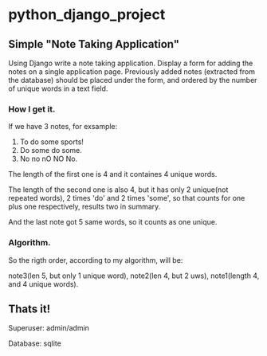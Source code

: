 # python_django_project

## Simple "Note Taking Application"

Using Django write a note taking application.
Display a form for adding the notes on a single application page. 
Previously added notes (extracted from the database) should be placed under the form,
and ordered by the number of unique words in a text field.

### How I get it.

If we have 3 notes, for exsample:
1. To do some sports!
2. Do some do some.
3. No no nO NO No.

The length of the first one is 4 and it containes 4 unique words.

The length of the second one is also 4, but it has only 2 unique(not repeated words), 2 times 'do' and 2 times 'some',
so that counts for one plus one respectively, results two in summary.

And the last note got 5 same words, so it counts as one unique.

### Algorithm.

So the rigth order, according to my algorithm, will be: 

note3(len 5, but only 1 unique word), note2(len 4, but 2 uws), note1(length 4, and 4 unique words).

## Thats it!

Superuser: admin/admin

Database:  sqlite
